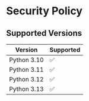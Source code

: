 # Security Policy

## Supported Versions


| Version       | Supported          |
| ------------- | ------------------ |
| Python 3.10   | :white_check_mark: |
| Python 3.11   | :white_check_mark: |
| Python 3.12   | :white_check_mark: |
| Python 3.13   | :white_check_mark: |


